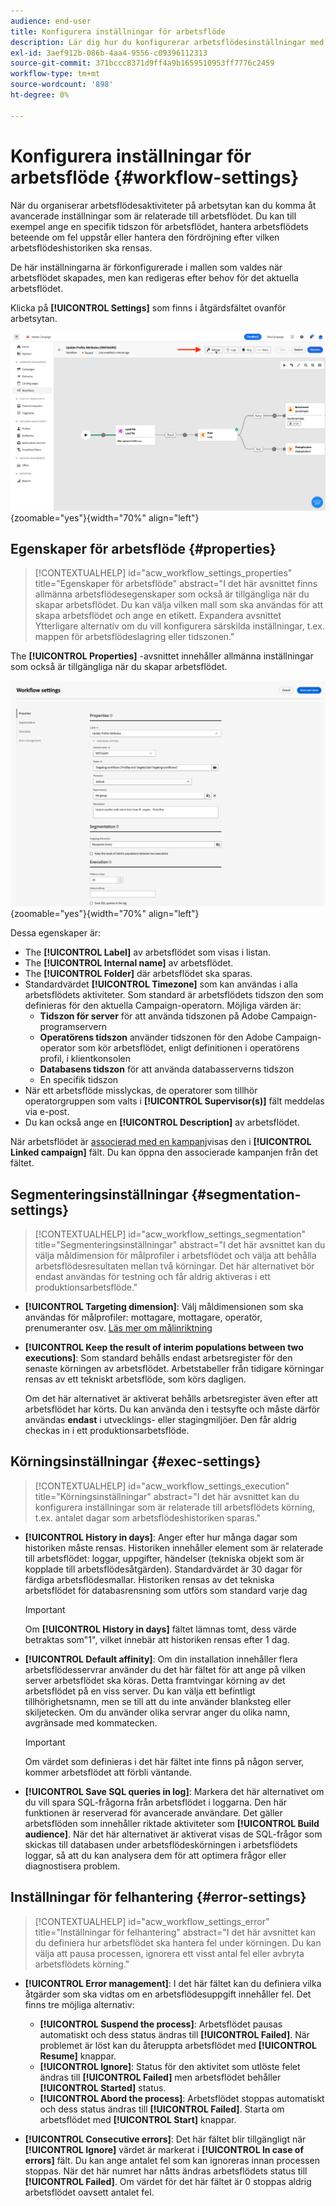 ```yaml
---
audience: end-user
title: Konfigurera inställningar för arbetsflöde
description: Lär dig hur du konfigurerar arbetsflödesinställningar med Adobe Campaign Web
exl-id: 3aef912b-086b-4aa4-9556-c09396112313
source-git-commit: 371bccc8371d9ff4a9b1659510953ff7776c2459
workflow-type: tm+mt
source-wordcount: '898'
ht-degree: 0%

---
```



# Konfigurera inställningar för arbetsflöde {#workflow-settings}

När du organiserar arbetsflödesaktiviteter på arbetsytan kan du komma åt avancerade inställningar som är relaterade till arbetsflödet. Du kan till exempel ange en specifik tidszon för arbetsflödet, hantera arbetsflödets beteende om fel uppstår eller hantera den fördröjning efter vilken arbetsflödeshistoriken ska rensas.

De här inställningarna är förkonfigurerade i mallen som valdes när arbetsflödet skapades, men kan redigeras efter behov för det aktuella arbetsflödet.

Klicka på **[!UICONTROL Settings]** som finns i åtgärdsfältet ovanför arbetsytan.

![](assets/workflow-settings-button.png){zoomable=&quot;yes&quot;}{width="70%" align="left"}

## Egenskaper för arbetsflöde {#properties}

>[!CONTEXTUALHELP]
>id="acw_workflow_settings_properties"
>title="Egenskaper för arbetsflöde"
>abstract="I det här avsnittet finns allmänna arbetsflödesegenskaper som också är tillgängliga när du skapar arbetsflödet. Du kan välja vilken mall som ska användas för att skapa arbetsflödet och ange en etikett. Expandera avsnittet Ytterligare alternativ om du vill konfigurera särskilda inställningar, t.ex. mappen för arbetsflödeslagring eller tidszonen."

The **[!UICONTROL Properties]** -avsnittet innehåller allmänna inställningar som också är tillgängliga när du skapar arbetsflödet.

![](assets/workflow-settings.png){zoomable=&quot;yes&quot;}{width="70%" align="left"}


Dessa egenskaper är:

* The **[!UICONTROL Label]** av arbetsflödet som visas i listan.
* The **[!UICONTROL Internal name]** av arbetsflödet.
* The **[!UICONTROL Folder]** där arbetsflödet ska sparas.
* Standardvärdet **[!UICONTROL Timezone]** som kan användas i alla arbetsflödets aktiviteter. Som standard är arbetsflödets tidszon den som definieras för den aktuella Campaign-operatorn.
Möjliga värden är:
   * **Tidszon för server** för att använda tidszonen på Adobe Campaign-programservern
   * **Operatörens tidszon** använder tidszonen för den Adobe Campaign-operator som kör arbetsflödet, enligt definitionen i operatörens profil, i klientkonsolen
   * **Databasens tidszon** för att använda databasserverns tidszon
   * En specifik tidszon
* När ett arbetsflöde misslyckas, de operatorer som tillhör operatorgruppen som valts i **[!UICONTROL Supervisor(s)]** fält meddelas via e-post.
* Du kan också ange en **[!UICONTROL Description]** av arbetsflödet.

När arbetsflödet är [associerad med en kampanj](create-workflow.md)visas den i **[!UICONTROL Linked campaign]** fält. Du kan öppna den associerade kampanjen från det fältet.


## Segmenteringsinställningar  {#segmentation-settings}

>[!CONTEXTUALHELP]
>id="acw_workflow_settings_segmentation"
>title="Segmenteringsinställningar"
>abstract="I det här avsnittet kan du välja måldimension för målprofiler i arbetsflödet och välja att behålla arbetsflödesresultaten mellan två körningar. Det här alternativet bör endast användas för testning och får aldrig aktiveras i ett produktionsarbetsflöde."

* **[!UICONTROL Targeting dimension]**: Välj måldimensionen som ska användas för målprofiler: mottagare, mottagare, operatör, prenumeranter osv. [Läs mer om målinriktning](../audience/targeting-dimensions.md)

* **[!UICONTROL Keep the result of interim populations between two executions]**: Som standard behålls endast arbetsregister för den senaste körningen av arbetsflödet. Arbetstabeller från tidigare körningar rensas av ett tekniskt arbetsflöde, som körs dagligen.

  Om det här alternativet är aktiverat behålls arbetsregister även efter att arbetsflödet har körts. Du kan använda den i testsyfte och måste därför användas **endast** i utvecklings- eller stagingmiljöer. Den får aldrig checkas in i ett produktionsarbetsflöde.

## Körningsinställningar  {#exec-settings}

>[!CONTEXTUALHELP]
>id="acw_workflow_settings_execution"
>title="Körningsinställningar"
>abstract="I det här avsnittet kan du konfigurera inställningar som är relaterade till arbetsflödets körning, t.ex. antalet dagar som arbetsflödeshistoriken sparas."

* **[!UICONTROL History in days]**: Anger efter hur många dagar som historiken måste rensas. Historiken innehåller element som är relaterade till arbetsflödet: loggar, uppgifter, händelser (tekniska objekt som är kopplade till arbetsflödesåtgärden). Standardvärdet är 30 dagar för färdiga arbetsflödesmallar. Historiken rensas av det tekniska arbetsflödet för databasrensning som utförs som standard varje dag

  >[!IMPORTANT]
  >
  >Om **[!UICONTROL History in days]** fältet lämnas tomt, dess värde betraktas som&quot;1&quot;, vilket innebär att historiken rensas efter 1 dag.

* **[!UICONTROL Default affinity]**: Om din installation innehåller flera arbetsflödesservrar använder du det här fältet för att ange på vilken server arbetsflödet ska köras. Detta framtvingar körning av det arbetsflödet på en viss server. Du kan välja ett befintligt tillhörighetsnamn, men se till att du inte använder blanksteg eller skiljetecken. Om du använder olika servrar anger du olika namn, avgränsade med kommatecken.

  >[!IMPORTANT]
  >
  >Om värdet som definieras i det här fältet inte finns på någon server, kommer arbetsflödet att förbli väntande.


* **[!UICONTROL Save SQL queries in log]**: Markera det här alternativet om du vill spara SQL-frågorna från arbetsflödet i loggarna. Den här funktionen är reserverad för avancerade användare. Det gäller arbetsflöden som innehåller riktade aktiviteter som **[!UICONTROL Build audience]**. När det här alternativet är aktiverat visas de SQL-frågor som skickas till databasen under arbetsflödeskörningen i arbetsflödets loggar, så att du kan analysera dem för att optimera frågor eller diagnostisera problem.

## Inställningar för felhantering  {#error-settings}

>[!CONTEXTUALHELP]
>id="acw_workflow_settings_error"
>title="Inställningar för felhantering"
>abstract="I det här avsnittet kan du definiera hur arbetsflödet ska hantera fel under körningen. Du kan välja att pausa processen, ignorera ett visst antal fel eller avbryta arbetsflödets körning."

* **[!UICONTROL Error management]**: I det här fältet kan du definiera vilka åtgärder som ska vidtas om en arbetsflödesuppgift innehåller fel. Det finns tre möjliga alternativ:

   * **[!UICONTROL Suspend the process]**: Arbetsflödet pausas automatiskt och dess status ändras till **[!UICONTROL Failed]**. När problemet är löst kan du återuppta arbetsflödet med **[!UICONTROL Resume]** knappar.
   * **[!UICONTROL Ignore]**: Status för den aktivitet som utlöste felet ändras till **[!UICONTROL Failed]** men arbetsflödet behåller **[!UICONTROL Started]** status. <!-- TO ADD ONCE SCHEUDLER IS AVAILABLE This configuration is relevant for recurring tasks: if the branch includes a scheduler, it will start normally next time the workflow is executed.-->
   * **[!UICONTROL Abord the process]**: Arbetsflödet stoppas automatiskt och dess status ändras till **[!UICONTROL Failed]**. Starta om arbetsflödet med **[!UICONTROL Start]** knappar.

* **[!UICONTROL Consecutive errors]**: Det här fältet blir tillgängligt när **[!UICONTROL Ignore]** värdet är markerat i **[!UICONTROL In case of errors]** fält. Du kan ange antalet fel som kan ignoreras innan processen stoppas. När det här numret har nåtts ändras arbetsflödets status till **[!UICONTROL Failed]**. Om värdet för det här fältet är 0 stoppas aldrig arbetsflödet oavsett antalet fel.
